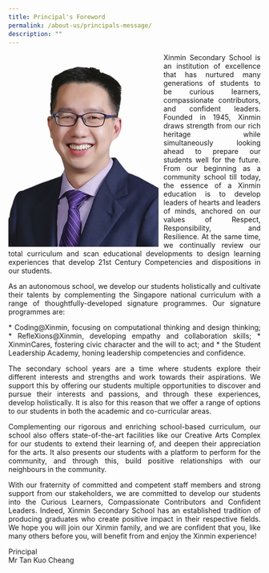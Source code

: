 ```yaml
---
title: Principal's Foreword
permalink: /about-us/principals-message/
description: ""
---
```

<p style="float:left; margin: 0 10px 0px 0">
<img src="/images/Tan%20Soon%20Hui.jpg" alt="Principal" style="width:300px" /></p>
<p style="text-align:justify">
Xinmin Secondary School is an institution of excellence that has nurtured many generations of students to be curious learners, compassionate contributors, and confident leaders. Founded in 1945, Xinmin draws strength from our rich heritage while simultaneously looking ahead to prepare our students well for the future. From our beginning as a community school till today, the essence of a Xinmin education is to develop leaders of hearts and leaders of minds, anchored on our values of Respect, Responsibility, and Resilience. At the same time, we continually review our total curriculum and scan educational developments to design learning experiences that develop 21st Century Competencies and dispositions in our students.</p>
<p style="text-align:justify">
As an autonomous school, we develop our students holistically and cultivate their talents by complementing the Singapore national curriculum with a range of thoughtfully-developed signature programmes. Our signature programmes are:</p>
<p style="text-align:justify">
* Coding@Xinmin, focusing on computational thinking and design thinking;
* RefleXions@Xinmin, developing empathy and collaboration skills;
* XinminCares, fostering civic character and the will to act; and
* the Student Leadership Academy, honing leadership competencies and confidence.</p>
<p style="text-align:justify">
The secondary school years are a time where students explore their different interests and strengths and work towards their aspirations. We support this by offering our students multiple opportunities to discover and pursue their interests and passions, and through these experiences, develop holistically. It is also for this reason that we offer a range of options to our students in both the academic and co-curricular areas.</p>
<p style="text-align:justify">
Complementing our rigorous and enriching school-based curriculum, our school also offers state-of-the-art facilities like our Creative Arts Complex for our students to extend their learning of, and deepen their appreciation for the arts. It also presents our students with a platform to perform for the community, and through this, build positive relationships with our neighbours in the community.</p>
<p style="text-align:justify">
With our fraternity of committed and competent staff members and strong support from our stakeholders, we are committed to develop our students into the Curious Learners, Compassionate Contributors and Confident Leaders. Indeed, Xinmin Secondary School has an established tradition of producing graduates who create positive impact in their respective fields. We hope you will join our Xinmin family, and we are confident that you, like many others before you, will benefit from and enjoy the Xinmin experience!</p>

Principal <br>
Mr Tan Kuo Cheang